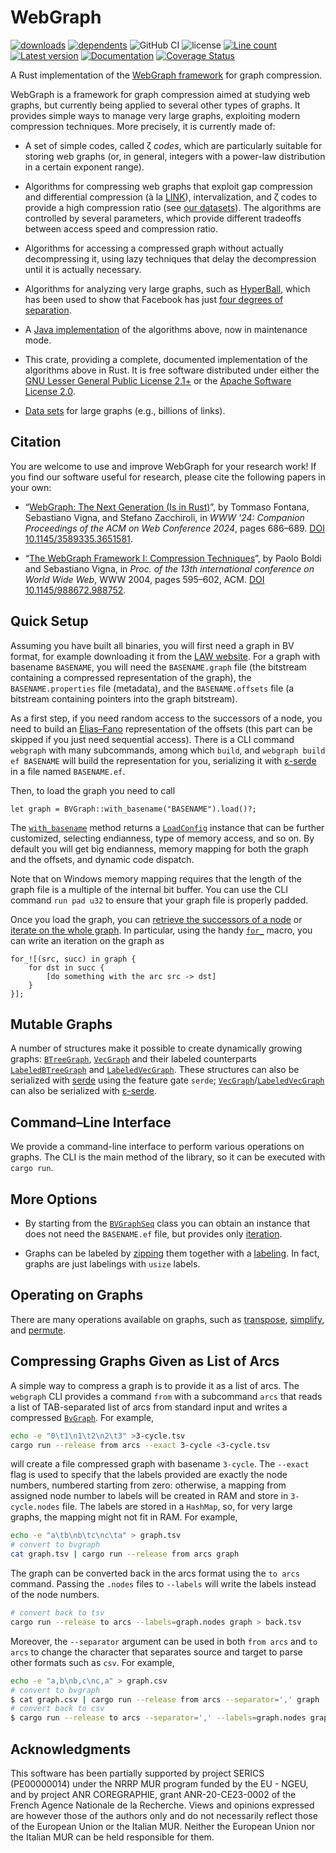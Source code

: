 # WebGraph

[![downloads](https://img.shields.io/crates/d/webgraph)](https://crates.io/crates/webgraph)
[![dependents](https://img.shields.io/librariesio/dependents/cargo/webgraph)](https://crates.io/crates/webgraph/reverse_dependencies)
![GitHub CI](https://github.com/vigna/webgraph-rs/actions/workflows/rust.yml/badge.svg)
![license](https://img.shields.io/crates/l/webgraph)
[![Line count](https://tokei.rs/b1/github/vigna/webgraph-rs)](https://github.com/vigna/webgraph-rs)
[![Latest version](https://img.shields.io/crates/v/webgraph.svg)](https://crates.io/crates/webgraph)
[![Documentation](https://docs.rs/webgraph/badge.svg)](https://docs.rs/webgraph)
[![Coverage Status](https://coveralls.io/repos/github/vigna/webgraph-rs/badge.svg?branch=main)](https://coveralls.io/github/vigna/webgraph-rs?branch=main)

A Rust implementation of the [WebGraph framework] for graph compression.

WebGraph is a framework for graph compression aimed at studying web graphs, but
currently being applied to several other types of graphs. It
provides simple ways to manage very large graphs, exploiting modern compression
techniques. More precisely, it is currently made of:

- A set of simple codes, called ζ _codes_, which are particularly suitable for
  storing web graphs (or, in general, integers with a power-law distribution in a
  certain exponent range).

- Algorithms for compressing web graphs that exploit gap compression and
  differential compression (à la
  [LINK](https://ieeexplore.ieee.org/document/999950)),
  intervalization, and ζ codes to provide a high compression ratio (see [our
  datasets](http://law.di.unimi.it/datasets.php)). The algorithms are controlled
  by several parameters, which provide different tradeoffs between access speed
  and compression ratio.

- Algorithms for accessing a compressed graph without actually decompressing
  it, using lazy techniques that delay the decompression until it is actually
  necessary.

- Algorithms for analyzing very large graphs, such as
  [HyperBall](https://dl.acm.org/doi/10.5555/2606262.2606545), which has been
  used to show that Facebook has just [four degrees of
  separation](http://vigna.di.unimi.it/papers.php#BBRFDS).

- A [Java implementation](http://webgraph.di.unimi.it/) of the algorithms above,
  now in maintenance mode.

- This crate, providing a complete, documented implementation of the algorithms
  above in Rust. It is free software distributed under either the  [GNU Lesser
  General Public License
  2.1+](https://www.gnu.org/licenses/old-licenses/lgpl-2.1.html) or the [Apache
  Software License 2.0](https://www.apache.org/licenses/LICENSE-2.0).

- [Data sets](http://law.di.unimi.it/datasets.php) for large graphs (e.g.,
  billions of links).

## Citation

You are welcome to use and improve WebGraph for your research work! If you find
our software useful for research, please cite the following papers in your own:

- “[WebGraph: The Next Generation (Is in
  Rust)](http://vigna.di.unimi.it/papers.php#FVZWNG)”, by Tommaso Fontana,
  Sebastiano Vigna, and Stefano Zacchiroli, in _WWW '24: Companion Proceedings
  of the ACM on Web Conference 2024_, pages 686–689. [DOI
  10.1145/3589335.3651581](https://dl.acm.org/doi/10.1145/3589335.3651581).

- “[The WebGraph Framework I: Compression
  Techniques](http://vigna.di.unimi.it/papers.php#BoVWFI)”, by Paolo Boldi and
  Sebastiano Vigna, in _Proc. of the 13th international conference on World
  Wide Web_, WWW 2004, pages 595–602, ACM. [DOI
  10.1145/988672.988752](https://dl.acm.org/doi/10.1145/988672.988752).
  
## Quick Setup

Assuming you have built all binaries, you will first need a graph in BV format,
for example downloading it from the [LAW website]. For a graph with basename
`BASENAME`, you will need the `BASENAME.graph` file (the bitstream containing a
compressed representation of the graph), the `BASENAME.properties` file
(metadata), and the `BASENAME.offsets` file (a bitstream containing pointers into
the graph bitstream).

As a first step, if you need random access to the successors of a node, you need
to build an [Elias–Fano] representation of the offsets (this part can be skipped
if you just need sequential access). There is a CLI command `webgraph` with many
subcommands, among which `build`, and `webgraph build ef BASENAME` will build
the representation for you, serializing it with [ε-serde] in a file
named `BASENAME.ef`.

Then, to load the graph you need to call

```ignore
let graph = BVGraph::with_basename("BASENAME").load()?;
```

The [`with_basename`] method returns a [`LoadConfig`] instance that can be
further customized, selecting endianness, type of memory access, and so on. By
default you will get big endianness, memory mapping for both the graph and the
offsets, and dynamic code dispatch.

Note that on Windows memory mapping requires that the length of the graph file
is a multiple of the internal bit buffer. You can use the CLI command `run pad
u32` to ensure that your graph file is properly padded.

Once you load the graph, you can [retrieve the successors of a node] or
[iterate on the whole graph]. In particular, using the handy [`for_`] macro,
you can write an iteration on the graph as

```ignore
for_![(src, succ) in graph {
    for dst in succ {
        [do something with the arc src -> dst]
    }
}];
```

## Mutable Graphs

A number of structures make it possible to create dynamically growing graphs:
[`BTreeGraph`], [`VecGraph`] and their labeled counterparts
[`LabeledBTreeGraph`] and [`LabeledVecGraph`]. These structures can also
be serialized with [serde](https://crates.io/crates/serde) using the feature
gate `serde`; [`VecGraph`]/[`LabeledVecGraph`] can also be serialized with
[ε-serde](https://crates.io/crates/epserde).

## Command–Line Interface

We provide a command-line interface to perform various operations on graphs. The
CLI is the main method of the library, so it can be executed with `cargo run`.

## More Options

- By starting from the [`BVGraphSeq`] class you can obtain an instance that does
  not need the `BASENAME.ef` file, but provides only [iteration].

- Graphs can be labeled by [zipping] them together with a [labeling]. In fact,
  graphs are just labelings with `usize` labels.

## Operating on Graphs

There are many operations available on graphs, such as [transpose],
[simplify], and [permute].

## Compressing Graphs Given as List of Arcs

A simple way to compress a graph is to provide it as a list of arcs. The
`webgraph` CLI provides a command `from` with a subcommand `arcs` that reads a
list of TAB-separated list of arcs from standard input and writes a compressed
[`BvGraph`]. For example,

```bash
echo -e "0\t1\n1\t2\n2\t3" >3-cycle.tsv
cargo run --release from arcs --exact 3-cycle <3-cycle.tsv
```

will create a file compressed graph with basename `3-cycle`. The `--exact` flag
is used to specify that the labels provided are exactly the node numbers,
numbered starting from zero: otherwise, a mapping from assigned node number to
labels will be created in RAM and store in `3-cycle.nodes` file.
The labels are stored in a `HashMap`, so, for very large graphs, the mapping
might not fit in RAM. For example,

```bash
echo -e "a\tb\nb\tc\nc\ta" > graph.tsv
# convert to bvgraph
cat graph.tsv | cargo run --release from arcs graph
```

The graph can be converted back in the arcs format using the `to arcs` command.
Passing the `.nodes` files to `--labels` will write the labels instead of the
node numbers.

```bash
# convert back to tsv
cargo run --release to arcs --labels=graph.nodes graph > back.tsv
```

Moreover, the `--separator` argument can be used in both `from arcs` and `to arcs`
to change the character that separates source and target to parse other formats
such as `csv`. For example,

```bash
echo -e "a,b\nb,c\nc,a" > graph.csv
# convert to bvgraph
$ cat graph.csv | cargo run --release from arcs --separator=',' graph
# convert back to csv
$ cargo run --release to arcs --separator=',' --labels=graph.nodes graph > back.csv
```

## Acknowledgments

This software has been partially supported by project SERICS (PE00000014) under
the NRRP MUR program funded by the EU - NGEU, and by project ANR COREGRAPHIE,
grant ANR-20-CE23-0002 of the French Agence Nationale de la Recherche. Views and
opinions expressed are however those of the authors only and do not necessarily
reflect those of the European Union or the Italian MUR. Neither the European
Union nor the Italian MUR can be held responsible for them.

[transpose]: <https://docs.rs/webgraph/latest/webgraph/transform/fn.transpose.html>
[simplify]: <https://docs.rs/webgraph/latest/webgraph/transform/fn.simplify.html>
[permute]: <https://docs.rs/webgraph/latest/webgraph/transform/fn.permute.html>
[`with_basename`]: <https://docs.rs/webgraph/latest/webgraph/graphs/bvgraph/random_access/struct.BvGraph.html#method.with_basename>
[`BVGraphSeq`]: <https://docs.rs/webgraph/latest/webgraph/graphs/bvgraph/sequential/struct.BvGraphSeq.html>
[`BVGraph`]: <https://docs.rs/webgraph/latest/webgraph/graphs/bvgraph/sequential/struct.BvGraph.html>
[`LoadConfig`]: <https://docs.rs/webgraph/latest/webgraph/graphs/bvgraph/load/struct.LoadConfig.html>
[iterate on the whole graph]: <https://docs.rs/webgraph/latest/webgraph/traits/labels/trait.SequentialLabeling.html#method.iter>
[zipping]: <https://docs.rs/webgraph/latest/webgraph/labels/zip/struct.Zip.html>
[labeling]: <https://docs.rs/webgraph/latest/webgraph/traits/labels/trait.SequentialLabeling.html>
[iteration]: <https://docs.rs/webgraph/latest/webgraph/traits/labels/trait.SequentialLabeling.html#method.iter>
[retrieve the successors of a node]: <https://docs.rs/webgraph/latest/webgraph/traits/graph/trait.RandomAccessGraph.html#method.successors>
[LAW website]: <http://law.di.unimi.it/>
[Elias–Fano]: <sux::dict::EliasFano>
[WebGraph framework]: <https://webgraph.di.unimi.it/>
[ε-serde]: <https://crates.io/crates/epserde/>
[`for_`]: <https://docs.rs/lender/latest/lender/macro.for_.html>
[`VecGraph`]: <https://docs.rs/webgraph/latest/webgraph/graphs/vec_graph/struct.VecGraph.html>
[`LabeledVecGraph`]: <https://docs.rs/webgraph/latest/webgraph/graphs/vec_graph/struct.LabeledVecGraph.html>
[`BTreeGraph`]: <https://docs.rs/webgraph/latest/webgraph/graphs/btree_graph/struct.BTreeGraph.html>
[`LabeledBTreeGraph`]: <https://docs.rs/webgraph/latest/webgraph/graphs/btree_graph/struct.LabeledBTreeGraph.html>
